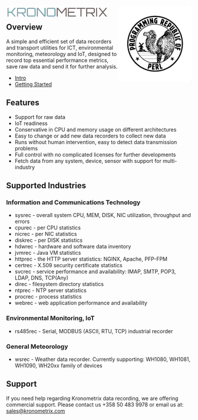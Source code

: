 <img src="https://github.com/kronometrix/recording/blob/master/docs/img/k-logo.png" align="left" height="35" width="275" />
<img src="https://github.com/kronometrix/recording/blob/master/docs/img/perl_logo.png" align="right" />
<br/>

## Overview

A simple and efficient set of data recorders and transport utilities for ICT, 
environmental monitoring, meteorology and IoT, designed to record top essential 
performance metrics, save raw data and send it for further analysis.

* [Intro](docs/intro.md)
* [Getting Started](docs/start.md)

## Features

* Support for raw data
* IoT readiness
* Conservative in CPU and memory usage on different architectures 
* Easy to change or add new data recorders to collect new data 
* Runs without human intervention, easy to detect data transmission problems
* Full control with no complicated licenses for further developments 
* Fetch data from any system, device, sensor with support for multi-industry

## Supported Industries

### Information and Communications Technology

 * sysrec - overall system CPU, MEM, DISK, NIC utilization, throughput and errors
 * cpurec - per CPU statistics
 * nicrec - per NIC statistics
 * diskrec - per DISK statistics
 * hdwrec - hardware and software data inventory
 * jvmrec - Java VM statistics
 * httprec - the HTTP server statistics: NGINX, Apache, PFP-FPM
 * certrec - X.509 security certificate statistics
 * svcrec - service performance and availability: IMAP, SMTP, POP3, LDAP, DNS, TCP(Any)
 * direc - filesystem directory statistics 
 * ntprec - NTP server statistics
 * procrec - process statistics
 * webrec - web application performance and availability

### Environmental Monitoring, IoT

 * rs485rec - Serial, MODBUS (ASCII, RTU, TCP) industrial recorder
 

### General Meteorology

 * wsrec - Weather data recorder. Currently supporting: WH1080, WH1081, WH1090, WH20xx family of devices
  

## Support

If you need help regarding Kronometrix data recording, we are offering commercial support. 
Please contact us +358 50 483 9978 or email us at: sales@kronometrix.com
  
